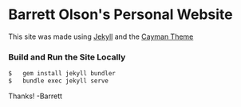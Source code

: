 # Barrett Olson's Personal Website

This site was made using [Jekyll](http://jekyllrb.com/) and the [Cayman Theme](https://github.com/pages-themes/cayman)

### Build and Run the Site Locally
```Bash
$   gem install jekyll bundler
$   bundle exec jekyll serve
```

Thanks!
-Barrett
